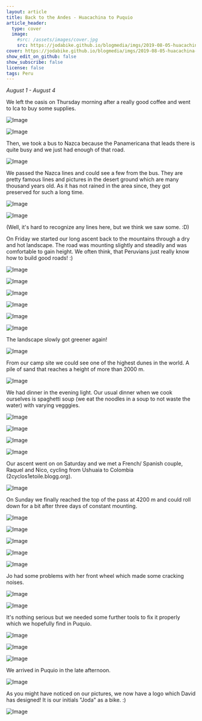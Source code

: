 ```yaml
---
layout: article
title: Back to the Andes - Huacachina to Puquio
article_header:
  type: cover
  image:
    #src: /assets/images/cover.jpg
    src: https://jodabike.github.io/blogmedia/imgs/2019-08-05-huacachina-to-puquio/fullsizerender_ezy-watermark_04-08-2019_07-38-18pmM.jpg
cover: https://jodabike.github.io/blogmedia/imgs/2019-08-05-huacachina-to-puquio/fullsizerender_ezy-watermark_04-08-2019_07-38-18pmT.jpg
show_edit_on_github: false
show_subscribe: false
license: false
tags: Peru 
---
```


*August 1 - August 4*

We left the oasis on Thursday morning after a really good coffee and went to Ica to buy some supplies.

<!--more-->

<p><img alt="Image" title="icon" src="https://jodabike.github.io/blogmedia/imgs/2019-08-05-huacachina-to-puquio/Foto%2001.08.19%2C%2008%2032%2044M.jpg" /></p>
<p><img alt="Image" title="icon" src="https://jodabike.github.io/blogmedia/imgs/2019-08-05-huacachina-to-puquio/Foto%2001.08.19%2C%2012%2053%2024M.jpg" /></p>

Then, we took a bus to Nazca because the Panamericana that leads there is quite busy and we just had enough of that road.

<p><img alt="Image" title="icon" src="https://jodabike.github.io/blogmedia/imgs/2019-08-05-huacachina-to-puquio/Foto%2001.08.19%2C%2016%2041%2016M.jpg" /></p>

We passed the Nazca lines and could see a few from the bus. They are pretty famous lines and pictures in the desert ground which are many thousand years old. As it has not rained in the area since, they got preserved for such a long time.

<p><img alt="Image" title="icon" src="https://jodabike.github.io/blogmedia/imgs/2019-08-05-huacachina-to-puquio/Foto%2001.08.19%2C%2017%2034%2036M.jpg" /></p>
<p><img alt="Image" title="icon" src="https://jodabike.github.io/blogmedia/imgs/2019-08-05-huacachina-to-puquio/Foto%2001.08.19%2C%2017%2040%2044M.jpg" /></p>
(Well, it's hard to recognize any lines here, but we think we saw some. :D)

On Friday we started our long ascent back to the mountains through a dry and hot landscape. The road was mounting slightly and steadily and was comfortable to gain height. We often think, that Peruvians just really know how to build good roads! :)

<p><img alt="Image" title="icon" src="https://jodabike.github.io/blogmedia/imgs/2019-08-05-huacachina-to-puquio/Foto%2002.08.19%2C%2011%2059%2010M.jpg" /></p>
<p><img alt="Image" title="icon" src="https://jodabike.github.io/blogmedia/imgs/2019-08-05-huacachina-to-puquio/Foto%2002.08.19%2C%2014%2032%2049M.jpg" /></p>
<p><img alt="Image" title="icon" src="https://jodabike.github.io/blogmedia/imgs/2019-08-05-huacachina-to-puquio/Foto%2002.08.19%2C%2014%2048%2033M.jpg" /></p>
<p><img alt="Image" title="icon" src="https://jodabike.github.io/blogmedia/imgs/2019-08-05-huacachina-to-puquio/Foto%2002.08.19%2C%2015%2028%2052M.jpg" /></p>
<p><img alt="Image" title="icon" src="https://jodabike.github.io/blogmedia/imgs/2019-08-05-huacachina-to-puquio/Foto%2002.08.19%2C%2015%2051%2053M.jpg" /></p>
<p><img alt="Image" title="icon" src="https://jodabike.github.io/blogmedia/imgs/2019-08-05-huacachina-to-puquio/Foto%2002.08.19%2C%2016%2016%2058M.jpg" /></p>

The landscape slowly got greener again!
<p><img alt="Image" title="icon" src="https://jodabike.github.io/blogmedia/imgs/2019-08-05-huacachina-to-puquio/Foto%2002.08.19%2C%2016%2015%2053M.jpg" /></p>

From our camp site we could see one of the highest dunes in the world. A pile of sand that reaches a height of more than 2000 m.

<p><img alt="Image" title="icon" src="https://jodabike.github.io/blogmedia/imgs/2019-08-05-huacachina-to-puquio/Foto%2002.08.19%2C%2016%2038%2051M.jpg" /></p>

We had dinner in the evening light. Our usual dinner when we cook ourselves is spaghetti soup (we eat the noodles in a soup to not waste the water) with varying vegggies.

<p><img alt="Image" title="icon" src="https://jodabike.github.io/blogmedia/imgs/2019-08-05-huacachina-to-puquio/Foto%2002.08.19%2C%2017%2010%2034M.jpg" /></p>
<p><img alt="Image" title="icon" src="https://jodabike.github.io/blogmedia/imgs/2019-08-05-huacachina-to-puquio/Foto%2002.08.19%2C%2017%2015%2038M.jpg" /></p>
<p><img alt="Image" title="icon" src="https://jodabike.github.io/blogmedia/imgs/2019-08-05-huacachina-to-puquio/Foto%2002.08.19%2C%2017%2031%2036M.jpg" /></p>
<p><img alt="Image" title="icon" src="https://jodabike.github.io/blogmedia/imgs/2019-08-05-huacachina-to-puquio/Foto%2002.08.19%2C%2018%2003%2048M.jpg" /></p>

Our ascent went on on Saturday and we met a French/ Spanish couple, Raquel and Nico, cycling from Ushuaia to Colombia (2cyclos1etoile.blogg.org).

<p><img alt="Image" title="icon" src="https://jodabike.github.io/blogmedia/imgs/2019-08-05-huacachina-to-puquio/Foto%2003.08.19%2C%2016%2030%2056M.jpg" /></p>

On Sunday we finally reached the top of the pass at 4200 m and could roll down for a bit after three days of constant mounting.

<p><img alt="Image" title="icon" src="https://jodabike.github.io/blogmedia/imgs/2019-08-05-huacachina-to-puquio/Foto%2004.08.19%2C%2011%2059%2033M.jpg" /></p>
<p><img alt="Image" title="icon" src="https://jodabike.github.io/blogmedia/imgs/2019-08-05-huacachina-to-puquio/Foto%2004.08.19%2C%2012%2000%2034M.jpg" /></p>
<p><img alt="Image" title="icon" src="https://jodabike.github.io/blogmedia/imgs/2019-08-05-huacachina-to-puquio/Foto%2004.08.19%2C%2012%2003%2029M.jpg" /></p>
<p><img alt="Image" title="icon" src="https://jodabike.github.io/blogmedia/imgs/2019-08-05-huacachina-to-puquio/Foto%2004.08.19%2C%2012%2005%2010M.jpg" /></p>
<p><img alt="Image" title="icon" src="https://jodabike.github.io/blogmedia/imgs/2019-08-05-huacachina-to-puquio/Foto%2004.08.19%2C%2013%2050%2014M.jpg" /></p>

Jo had some problems with her front wheel which made some cracking noises.

<p><img alt="Image" title="icon" src="https://jodabike.github.io/blogmedia/imgs/2019-08-05-huacachina-to-puquio/Foto%2004.08.19%2C%2014%2015%2058M.jpg" /></p>
<p><img alt="Image" title="icon" src="https://jodabike.github.io/blogmedia/imgs/2019-08-05-huacachina-to-puquio/Foto%2004.08.19%2C%2014%2029%2004M.jpg" /></p>

It's nothing serious but we needed some further tools to fix it properly which we hopefully find in Puquio.

<p><img alt="Image" title="icon" src="https://jodabike.github.io/blogmedia/imgs/2019-08-05-huacachina-to-puquio/Foto%2004.08.19%2C%2016%2025%2022M.jpg" /></p>
<p><img alt="Image" title="icon" src="https://jodabike.github.io/blogmedia/imgs/2019-08-05-huacachina-to-puquio/Foto%2004.08.19%2C%2016%2018%2054M.jpg" /></p>
<p><img alt="Image" title="icon" src="https://jodabike.github.io/blogmedia/imgs/2019-08-05-huacachina-to-puquio/Foto%2004.08.19%2C%2016%2027%2059M.jpg" /></p>

We arrived in Puquio in the late afternoon.

<p><img alt="Image" title="icon" src="https://jodabike.github.io/blogmedia/imgs/2019-08-05-huacachina-to-puquio/Foto%2004.08.19%2C%2016%2042%2049M.jpg" /></p>

As you might have noticed on our pictures, we now have a logo which David has designed! It is our initials "Joda" as a bike. :)

<p><img alt="Image" title="icon" src="https://jodabike.github.io/blogmedia/imgs/2019-08-05-huacachina-to-puquio/Foto%2031.07.19%2C%2021%2011%2004.png" /></p>
